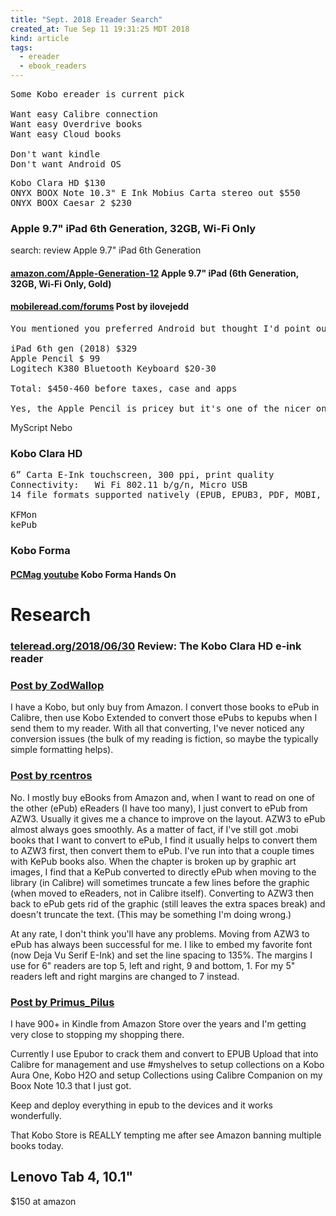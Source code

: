 ```yaml
---
title: "Sept. 2018 Ereader Search"
created_at: Tue Sep 11 19:31:25 MDT 2018
kind: article
tags:
  - ereader
  - ebook_readers
---
```


<pre>
Some Kobo ereader is current pick

Want easy Calibre connection
Want easy Overdrive books
Want easy Cloud books

Don't want kindle
Don't want Android OS
</pre>

<pre>
Kobo Clara HD $130
ONYX BOOX Note 10.3" E Ink Mobius Carta stereo out $550
ONYX BOOX Caesar 2 $230
</pre>

<h3>Apple 9.7" iPad 6th Generation, 32GB, Wi-Fi Only</h3>

search: review Apple 9.7" iPad 6th Generation

<h4>
  <a href="https://www.amazon.com/Apple-Generation-128GB-Wi-Fi-Space/dp/B07CZMMQPM?th=1" target="_blank">amazon.com/Apple-Generation-12</a>
  Apple 9.7" iPad (6th Generation, 32GB, Wi-Fi Only, Gold) 
</h4>

<h4>
  <a href="https://www.mobileread.com/forums/showpost.php?p=3755479&postcount=6" target="_blank">mobileread.com/forums</a>
  Post by ilovejedd
</h4>

<pre>
You mentioned you preferred Android but thought I'd point out that your budget allows for an iPad.

iPad 6th gen (2018) $329
Apple Pencil $ 99
Logitech K380 Bluetooth Keyboard $20-30

Total: $450-460 before taxes, case and apps

Yes, the Apple Pencil is pricey but it's one of the nicer ones I've used. 
</pre>

MyScript Nebo

<h3>Kobo Clara HD</h3>

<pre>
6” Carta E-Ink touchscreen, 300 ppi, print quality
Connectivity: 	Wi Fi 802.11 b/g/n, Micro USB
14 file formats supported natively (EPUB, EPUB3, PDF, MOBI, JPEG, GIF, PNG, BMP, TIFF, TXT, HTML, RTF, CBZ, CBR)

KFMon
kePub
</pre>

<h3>Kobo Forma</h3>

<h4>
  <a href="https://www.youtube.com/watch?time_continue=2&v=gs0INyFODmQ" target="_blank">PCMag youtube</a>
  Kobo Forma Hands On
</h4>

<h1>Research</h1>

<h3>
  <a href="https://teleread.org/2018/06/30/review-the-kobo-clara-hd-e-ink-reader/" target="_blank">teleread.org/2018/06/30</a>
  Review: The Kobo Clara HD e-ink reader
</h3>

<h3>
  <a href="https://www.mobileread.com/forums/showpost.php?p=3734567&postcount=3" target="_blank">Post by ZodWallop</a>
</h3>

I have a Kobo, but only buy from Amazon. I convert those books to ePub
in Calibre, then use Kobo Extended to convert those ePubs to kepubs when
I send them to my reader. With all that converting, I've never noticed
any conversion issues (the bulk of my reading is fiction, so maybe the
typically simple formatting helps).

<h3>
  <a href="https://www.mobileread.com/forums/showpost.php?p=3734643&postcount=5" target="_blank">Post by rcentros</a>
</h3>

No. I mostly buy eBooks from Amazon and, when I want to read on one
of the other (ePub) eReaders (I have too many), I just convert to ePub
from AZW3. Usually it gives me a chance to improve on the layout. AZW3
to ePub almost always goes smoothly. As a matter of fact, if I've still
got .mobi books that I want to convert to ePub, I find it usually helps
to convert them to AZW3 first, then convert them to ePub. I've run into
that a couple times with KePub books also. When the chapter is broken
up by graphic art images, I find that a KePub converted to directly
ePub when moving to the library (in Calibre) will sometimes truncate
a few lines before the graphic (when moved to eReaders, not in Calibre
itself). Converting to AZW3 then back to ePub gets rid of the graphic
(still leaves the extra spaces break) and doesn't truncate the text. (This
may be something I'm doing wrong.)

At any rate, I don't think you'll have any problems. Moving from AZW3 to
ePub has always been successful for me. I like to embed my favorite font
(now Deja Vu Serif E-Ink) and set the line spacing to 135%. The margins I
use for 6" readers are top 5, left and right, 9 and bottom, 1. For my 5"
readers left and right margins are changed to 7 instead.

<h3>
  <a href="" target="_blank">Post by Primus_Pilus</a>
</h3>

I have 900+ in Kindle from Amazon Store over the years and I'm getting
very close to stopping my shopping there.

Currently I use Epubor to crack them and convert to EPUB Upload that
into Calibre for management and use #myshelves to setup collections on
a Kobo Aura One, Kobo H2O and setup Collections using Calibre Companion
on my Boox Note 10.3 that I just got.

Keep and deploy everything in epub to the devices and it works
wonderfully.

That Kobo Store is REALLY tempting me after see Amazon banning multiple
books today.

<h2>Lenovo Tab 4, 10.1"</h2>

$150 at amazon

<!--
html boilerplate fragments
<a href="" target="_blank"></a>
<a name=""></a>
<img src="" width="400px">
<ul>
  <li></li>
  <li><a href="" target="_blank"></a></li>
</ul>
<pre>
</pre>
<p style="margin-bottom: 2em;"></p>
<hr style="border: 0; height: 3px; background: #333; background-image: linear-gradient(to right, #ccc, #333, #ccc);">
<pre><code>
</code></pre>
<math xmlns='http://www.w3.org/1998/Math/MathML' display='block'>
</math>
-->
